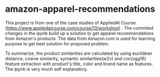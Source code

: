 # amazon-apparel-recommendations

This project is from one of the case studies of AppliedAI Course (https://www.appliedaicourse.com/course/13/workshop) . The commited changes in the ipynb build up a solution to get apparel recommendations from Amazon's products. The data from Amazon.com is used for learning purpose to get best solution for proposed problem.

To summarize, the product similarities are calculated by using euclidean distance, cosine similarity, symantic similarities(w2v) and cnn(vgg16) feature extraction with product's title, color and brand name as features. The ipynb is very much self explanatory.

